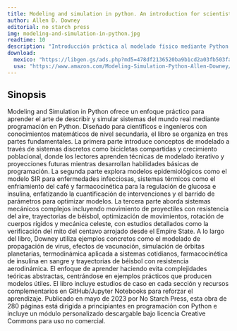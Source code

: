 ```yaml
---
title: Modeling and simulation in python. An introduction for scientist an engineers
author: Allen D. Downey
editorial: no starch press 
img: modeling-and-simulation-in-python.jpg
readtime: 10
description: "Introducción práctica al modelado físico mediante Python que enseña a analizar escenarios del mundo real como crecimiento poblacional, enfermedades infecciosas, mecánica celeste y más. Ideal para principiantes con conocimientos básicos de matemáticas."
download: 
  mexico: "https://libgen.gs/ads.php?md5=478df2136520ba9b1cd2a03fb503faec"
  usa: "https://www.amazon.com/Modeling-Simulation-Python-Allen-Downey/dp/1718502168"
---
```


## Sinopsis

Modeling and Simulation in Python ofrece un enfoque práctico para aprender el arte de describir y simular sistemas del mundo real mediante programación en Python. Diseñado para científicos e ingenieros con conocimientos matemáticos de nivel secundaria, el libro se organiza en tres partes fundamentales. La primera parte introduce conceptos de modelado a través de sistemas discretos como bicicletas compartidas y crecimiento poblacional, donde los lectores aprenden técnicas de modelado iterativo y proyecciones futuras mientras desarrollan habilidades básicas de programación. La segunda parte explora modelos epidemiológicos como el modelo SIR para enfermedades infecciosas, sistemas térmicos como el enfriamiento del café y farmacocinética para la regulación de glucosa e insulina, enfatizando la cuantificación de intervenciones y el barrido de parámetros para optimizar modelos. La tercera parte aborda sistemas mecánicos complejos incluyendo movimiento de proyectiles con resistencia del aire, trayectorias de béisbol, optimización de movimientos, rotación de cuerpos rígidos y mecánica celeste, con estudios detallados como la verificación del mito del centavo arrojado desde el Empire State. A lo largo del libro, Downey utiliza ejemplos concretos como el modelado de propagación de virus, efectos de vacunación, simulación de órbitas planetarias, termodinámica aplicada a sistemas cotidianos, farmacocinética de insulina en sangre y trayectorias de béisbol con resistencia aerodinámica. El enfoque de aprender haciendo evita complejidades teóricas abstractas, centrándose en ejemplos prácticos que producen modelos útiles. El libro incluye estudios de caso en cada sección y recursos complementarios en GitHub/Jupyter Notebooks para reforzar el aprendizaje. Publicado en mayo de 2023 por No Starch Press, esta obra de 280 páginas está dirigida a principiantes en programación con Python e incluye un módulo personalizado descargable bajo licencia Creative Commons para uso no comercial.